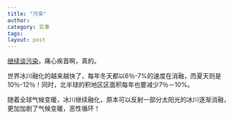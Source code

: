 ```yaml
---
title: "污染"
author:
category: 实事
tags: 
layout: post
---
```

<a href="http://www.francaisblog.com.cn/node/588">继续谈污染</a>，痛心疾首啊，真的。

世界冰川融化的越来越快了，每年冬天都以6％-7%的速度在消融，而夏天则是10％-12％！同时，北半球的积地区区面积每年也要减少7％－10%。

随着全球气候变暖，冰川继续融化，原本可以反射一部分太阳光的冰川逐渐消融，更加加剧了气候变暖，恶性循环！

